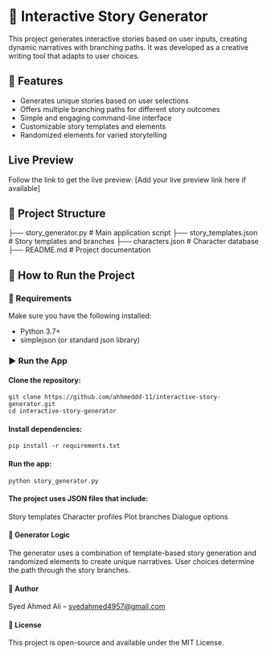 # 📖 Interactive Story Generator

This project generates interactive stories based on user inputs, creating dynamic narratives with branching paths. It was developed as a creative writing tool that adapts to user choices.

## 📌 Features

- Generates unique stories based on user selections
- Offers multiple branching paths for different story outcomes
- Simple and engaging command-line interface
- Customizable story templates and elements
- Randomized elements for varied storytelling

## Live Preview
Follow the link to get the live preview: [Add your live preview link here if available]

## 📂 Project Structure
├── story_generator.py # Main application script
├── story_templates.json # Story templates and branches
├── characters.json # Character database
├── README.md # Project documentation


## 🚀 How to Run the Project

### 🔧 Requirements

Make sure you have the following installed:

- Python 3.7+
- simplejson (or standard json library)

### ▶️ Run the App

#### Clone the repository:

    git clone https://github.com/ahhmeddd-11/interactive-story-generator.git
    cd interactive-story-generator

#### Install dependencies:
    pip install -r requirements.txt

#### Run the app:
    python story_generator.py

#### The project uses JSON files that include:
  Story templates
  Character profiles
  Plot branches
  Dialogue options

#### 🤖 Generator Logic
The generator uses a combination of template-based story generation and randomized elements to create unique narratives. User choices determine the path through the story branches.

#### 📌 Author
Syed Ahmed Ali – syedahmed4957@gmail.com

#### 📝 License
This project is open-source and available under the MIT License.
